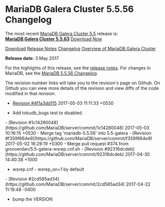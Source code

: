 # MariaDB Galera Cluster 5.5.56 Changelog

The most recent [MariaDB Galera Cluster 5.5](/kb/en/galera/) release is:<br>
<span class="cstm-style lead"><strong>[MariaDB Galera Cluster 5.5.63](/replication/galera-cluster/mariadb-galera-cluster-releases/mariadb-galera-55-release-notes/mariadb-galera-cluster-5563-release-notes)</strong> [Download<span>&nbsp;</span>Now](https://downloads.mariadb.org/mariadb-galera/5.5)</span>

[Download](http://downloads.mariadb.org/mariadb-galera/5.5.56)
[Release Notes](/replication/galera-cluster/mariadb-galera-cluster-releases/mariadb-galera-55-release-notes/mariadb-galera-cluster-5556-release-notes)
[Changelog](/replication/galera-cluster/mariadb-galera-cluster-releases/mariadb-galera-55-changelogs/mariadb-galera-cluster-5556-changelog)
[Overview of MariaDB Galera Cluster](/replication/galera-cluster/what-is-mariadb-galera-cluster)

<strong>Release date:</strong> 3 May 2017

For the highlights of this release, see the
[release notes](/replication/galera-cluster/mariadb-galera-cluster-releases/mariadb-galera-55-release-notes/mariadb-galera-cluster-5556-release-notes). For changes in
MariaDB, see the [MariaDB 5.5.56 Changelog](/kb/en/mariadb-5556-changelog/).

The revision number links will take you to the revision's page on Github. On
Github you can view more details of the revision and view diffs of the code
modified in that revision.

- [Revision #4f1a3dd115](https://github.com/MariaDB/server/commit/4f1a3dd115)
<span class="cstm-style datetime">2017-05-03 11:11:33 +0530</span>
<ul start="1"><li>Add tokudb_bugs test to disabled.
</li></ul>
- <span class="cstm-style datetime">[Revision #1c14280048](https://github.com/MariaDB/server/commit/1c14280048) 2017-05-03 10:16:15 +0530 - Merge tag 'mariadb-5.5.56' into 5.5-galera</span>
- <span class="cstm-style datetime">[Revision #f359f664e9](https://github.com/MariaDB/server/commit/f359f664e9) 2017-05-02 16:29:19 +0300 - Merge pull request #374 from grooverdan/5.5-galera-wsrep.cnf.sh</span>
- [Revision #92316dcdeb](https://github.com/MariaDB/server/commit/92316dcdeb)
<span class="cstm-style datetime">2017-04-30 14:40:38 +1000</span>
<ul start="1"><li>wsrep.cnf - wsrep_on=1 by default
</li></ul>
- [Revision #2cd585ad34](https://github.com/MariaDB/server/commit/2cd585ad34)
<span class="cstm-style datetime">2017-04-22 11:19:48 -0400</span>
<ul start="1"><li>bump the VERSION</li></ul>